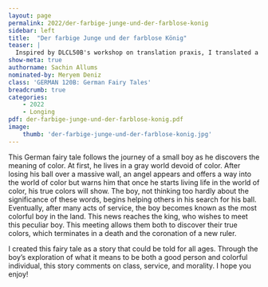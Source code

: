```yaml
---
layout: page
permalink: 2022/der-farbige-junge-und-der-farblose-konig
sidebar: left
title:  "Der farbige Junge und der farblose König"
teaser: | 
  Inspired by DLCL50B's workshop on translation praxis, I translated a beloved song from Hong Kong that I grew up listening to. Released in 1982 and performed by 汪明荃, 萬水千山總是情 translates literally to "Love through tens of thousands of rivers and thousands of mountains". Drawing on elements of classical Chinese poetry, the song paints love as a natural phenomenon, both evolving and persisting through space and time like any river or mountain. 
show-meta: true
authorname: Sachin Allums
nominated-by: Meryem Deniz
class: 'GERMAN 120B: German Fairy Tales'
breadcrumb: true
categories:
    - 2022
    - Longing
pdf: der-farbige-junge-und-der-farblose-konig.pdf
image:
    thumb: 'der-farbige-junge-und-der-farblose-konig.jpg'
---
```


This German fairy tale follows the journey of a small boy as he discovers the meaning of color. At first, he lives in a gray world devoid of color. After losing his ball over a massive wall, an angel appears and offers a way into the world of color but warns him that once he starts living life in the world of color, his true colors will show. The boy, not thinking too hardly about the significance of these words, begins helping others in his search for his ball. Eventually, after many acts of service, the boy becomes known as the most colorful boy in the land. This news reaches the king, who wishes to meet this peculiar boy. This meeting allows them both to discover their true colors, which terminates in a death and the coronation of a new ruler.

I created this fairy tale as a story that could be told for all ages. Through the boy’s exploration of what it means to be both a good person and colorful individual, this story comments on class, service, and morality. I hope you enjoy!
